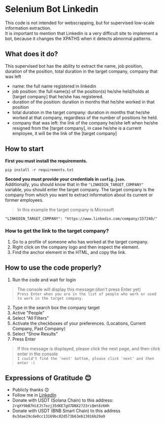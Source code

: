   # Selenium Bot Linkedin
This code is not intended for webscrapping, but for supervised low-scale information extraction.  
It is important to mention that Linkedin is a very difficult site to implement a bot, because it changes the XPATHS when it detects abnormal patterns.
 
## What does it do?
This supervised bot has the ability to extract the name, job position, duration of the position, total duration in the target company, company that was left
* name: the full name registered in linkedin
* job position: the full name(s) of the position(s) he/she held/holds at [target company] that he/she has registered.
* duration of the position: duration in months that he/she worked in that position
* total duration in the target company: duration in months that he/she worked at that company, regardless of the number of positions he held.
* company that was left: the link of the company he/she left when he/she resigned from the [target company], in case he/she is a current employee, it will be the link of the [target company]

## How to start
**First you must install the requirements.**
```
pip install -r requirements.txt
```
**Second you must provide your credentials in `config.json`.**  
Additionally, you should know that in the `"LINKEDIN_TARGET_COMPANY"` variable, you should enter the target company. 
The target company is the company from which you want to extract information about its current or former employees.
> In this example the target company is Microsoft
```
"LINKEDIN_TARGET_COMPANY": "https://www.linkedin.com/company/157240/"
```
### How to get the link to the target company?
1. Go to a profile of someone who has worked at the target company.
2. Right click on the company logo and then inspect the element.
3. Find the anchor element <a> in the HTML, and copy the link.
  
## How to use the code properly?
1. Run the code and wait for login
> The console will display this message:(don't press Enter yet)  
`Press Enter when you are in the list of people who work or used to work in the target company.`
2. Type in the search box the company target
3. Active "People"
4. Select "All Filters"
5. Activate the checkboxes of your preferences. (Locations, Current Company, Past Company)
6. Select "Show Results"
7. Press Enter
> If this message is displayed, please click the next page, and then click enter in the console  
`I could't find the 'next' bottom, please click 'next' and then enter :( `
 
## Expressions of Gratitude 😊
* Publicly thanks 😊
* Follow me in [LinkedIn](https://www.linkedin.com)
* Donate with USDT (Solana Chain) to this address: `2rqXY9bB7HiEJt7ozj35dKE7gU7DNX2723riQmt8z6Hh`
* Donate with USDT (BNB Smart Chain) to this address `0x3dae29cde0cc13169bc82d573b63eb13016b29a9`
 

